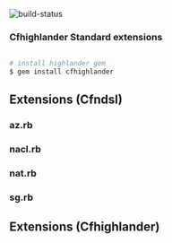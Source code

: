 ![build-status](https://travis-ci.com/theonestack/hl-component-vpc.svg?branch=master)

### Cfhighlander Standard extensions

```bash

# install highlander gem
$ gem install cfhighlander 

```
## Extensions (Cfndsl)

### az.rb

### nacl.rb

### nat.rb

### sg.rb



## Extensions (Cfhighlander)